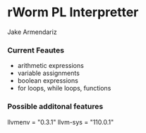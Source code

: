 # rWorm PL Interpretter
Jake Armendariz

### Current Feautes
- arithmetic expressions
- variable assignments
- boolean expressions
- for loops, while loops, functions


### Possible additonal features
llvmenv = "0.3.1"
llvm-sys = "110.0.1"